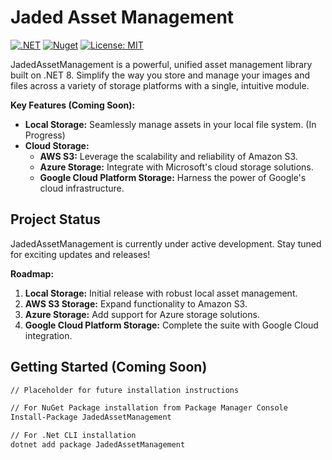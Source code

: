 # Jaded Asset Management

[![.NET](https://github.com/YourGitHubUsername/JadedAssetManagement/actions/workflows/dotnet.yml/badge.svg)](https://github.com/YourGitHubUsername/JadedAssetManagement/actions/workflows/dotnet.yml)
[![Nuget](https://img.shields.io/nuget/v/JadedAssetManagement.svg)](https://www.nuget.org/packages/JadedAssetManagement) 
[![License: MIT](https://img.shields.io/badge/License-MIT-yellow.svg)](https://opensource.org/licenses/MIT)

JadedAssetManagement is a powerful, unified asset management library built on .NET 8.  Simplify the way you store and manage your images and files across a variety of storage platforms with a single, intuitive module.

**Key Features (Coming Soon):**

* **Local Storage:** Seamlessly manage assets in your local file system. (In Progress)
* **Cloud Storage:**
    * **AWS S3:** Leverage the scalability and reliability of Amazon S3.
    * **Azure Storage:** Integrate with Microsoft's cloud storage solutions.
    * **Google Cloud Platform Storage:** Harness the power of Google's cloud infrastructure.


## Project Status

JadedAssetManagement is currently under active development. Stay tuned for exciting updates and releases!

**Roadmap:**

1. **Local Storage:** Initial release with robust local asset management.
2. **AWS S3 Storage:** Expand functionality to Amazon S3.
3. **Azure Storage:** Add support for Azure storage solutions.
4. **Google Cloud Platform Storage:** Complete the suite with Google Cloud integration.

## Getting Started (Coming Soon)

```bash
// Placeholder for future installation instructions

// For NuGet Package installation from Package Manager Console
Install-Package JadedAssetManagement

// For .Net CLI installation
dotnet add package JadedAssetManagement

